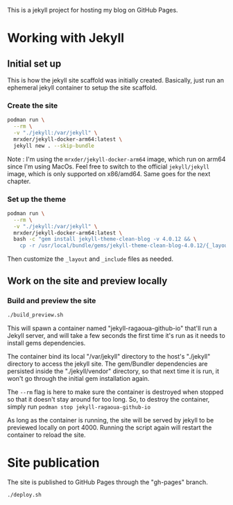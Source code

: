 This is a jekyll project for hosting my blog on GitHub Pages.

# Working with Jekyll

## Initial set up

This is how the jekyll site scaffold was initially created.
Basically, just run an ephemeral jekyll container to setup the site scaffold.

### Create the site

~~~bash
podman run \
  --rm \
  -v "./jekyll:/var/jekyll" \
  mrxder/jekyll-docker-arm64:latest \
  jekyll new . --skip-bundle
~~~

Note : I'm using the `mrxder/jekyll-docker-arm64` image, which run on arm64 since I'm using MacOs. Feel free to switch to the official `jekyll/jekyll` image, which is only supported on x86/amd64. Same goes for the next chapter.

### Set up the theme

~~~bash
podman run \
  --rm \
  -v "./jekyll:/var/jekyll" \
  mrxder/jekyll-docker-arm64:latest \
  bash -c "gem install jekyll-theme-clean-blog -v 4.0.12 && \
    cp -r /usr/local/bundle/gems/jekyll-theme-clean-blog-4.0.12/{_layouts,_includes,_sass,assets} /var/jekyll"
~~~

Then customize the `_layout` and `_include` files as needed.


## Work on the site and preview locally

### Build and preview the site 

~~~bash
./build_preview.sh
~~~

This will spawn a container named "jekyll-ragaoua-github-io" that'll run a Jekyll server, and will take a few seconds the first time it's run as it needs to install gems dependencies.

The container bind its local "/var/jekyll" directory to the host's "./jekyll" directory to access the jekyll site.
The gem/Bundler dependencies are persisted inside the "./jekyll/vendor" directory, so that next time it is run,
it won't go through the initial gem installation again.

The `--rm` flag is here to make sure the container is destroyed when stopped so that it doesn't stay around for too long.
So, to destroy the container, simply run `podman stop jekyll-ragaoua-github-io`

As long as the container is running, the site will be served by jekyll to be previewed locally on port 4000.
Running the script again will restart the container to reload the site.


# Site publication

The site is published to GitHub Pages through the "gh-pages" branch.

~~~bash
./deploy.sh
~~~

